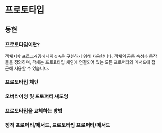 # 프로토타입

## 동현

### 프로토타입이란?

객체지향 프로그래밍에서의 `상속`을 구현하기 위해 사용합니다. 객체의 공통 속성과 동작들을 정의하며, 객체는 프로토타입 체인에 연결되어 있는 모든 프로퍼티와 메서드에 접근해 사용할 수 있습니다.

### 프로토타입 체인

### 오버라이딩 및 프로퍼티 섀도잉

### 프로토타입을 교체하는 방법

### 정적 프로퍼티/메서드, 프로토타입 프로퍼티/메서드
